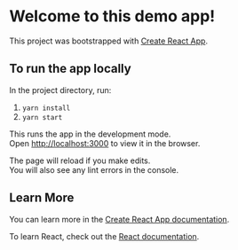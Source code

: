 # Welcome to this demo app!

This project was bootstrapped with [Create React App](https://github.com/facebook/create-react-app).

## To run the app locally

In the project directory, run:

1. `yarn install`
2. `yarn start`

This runs the app in the development mode.\
Open [http://localhost:3000](http://localhost:3000) to view it in the browser.

The page will reload if you make edits.\
You will also see any lint errors in the console.

## Learn More

You can learn more in the [Create React App documentation](https://facebook.github.io/create-react-app/docs/getting-started).

To learn React, check out the [React documentation](https://reactjs.org/).
